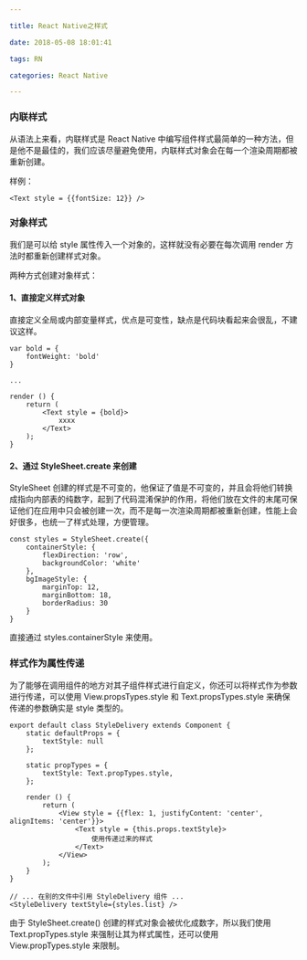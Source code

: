 ```yaml
---

title: React Native之样式

date: 2018-05-08 18:01:41

tags: RN

categories: React Native

---
```


### 内联样式

从语法上来看，内联样式是 React Native 中编写组件样式最简单的一种方法，但是他不是最佳的，我们应该尽量避免使用，内联样式对象会在每一个渲染周期都被重新创建。

样例：

```
<Text style = {{fontSize: 12}} />
```

### 对象样式

我们是可以给 style 属性传入一个对象的，这样就没有必要在每次调用 render 方法时都重新创建样式对象。

两种方式创建对象样式：

#### 1、直接定义样式对象

直接定义全局或内部变量样式，优点是可变性，缺点是代码块看起来会很乱，不建议这样。

```
var bold = {
	fontWeight: 'bold'
}

...

render () {
	return (
		<Text style = {bold}>
			xxxx
		</Text>
	);
}
```

#### 2、通过 StyleSheet.create 来创建

StyleSheet 创建的样式是不可变的，他保证了值是不可变的，并且会将他们转换成指向内部表的纯数字，起到了代码混淆保护的作用，将他们放在文件的末尾可保证他们在应用中只会被创建一次，而不是每一次渲染周期都被重新创建，性能上会好很多，也统一了样式处理，方便管理。

```
const styles = StyleSheet.create({
    containerStyle: {
        flexDirection: 'row',
        backgroundColor: 'white'
    },
    bgImageStyle: {
        marginTop: 12,
        marginBottom: 18,
        borderRadius: 30
    }
}
```

直接通过 styles.containerStyle 来使用。

### 样式作为属性传递

为了能够在调用组件的地方对其子组件样式进行自定义，你还可以将样式作为参数进行传递，可以使用 View.propsTypes.style 和 Text.propsTypes.style 来确保传递的参数确实是 style 类型的。

```
export default class StyleDelivery extends Component {
    static defaultProps = {
        textStyle: null
    };

    static propTypes = {
        textStyle: Text.propTypes.style,
    };
    
    render () {
        return (
            <View style = {{flex: 1, justifyContent: 'center', alignItems: 'center'}}>
                <Text style = {this.props.textStyle}>
                    使用传递过来的样式
                </Text>
            </View>
        );
    }
}

// ... 在别的文件中引用 StyleDelivery 组件 ...
<StyleDelivery textStyle={styles.list} />
```

由于 StyleSheet.create() 创建的样式对象会被优化成数字，所以我们使用 Text.propTypes.style 来强制让其为样式属性，还可以使用 View.propTypes.style 来限制。

